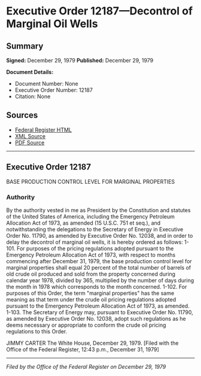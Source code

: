 # Executive Order 12187—Decontrol of Marginal Oil Wells

## Summary

**Signed:** December 29, 1979
**Published:** December 29, 1979

**Document Details:**
- Document Number: None
- Executive Order Number: 12187
- Citation: None

## Sources
- [Federal Register HTML](https://www.presidency.ucsb.edu/documents/executive-order-12187-decontrol-marginal-oil-wells)
- [XML Source](None)
- [PDF Source](None)

---

## Executive Order 12187

BASE PRODUCTION CONTROL LEVEL FOR
MARGINAL PROPERTIES
### Authority

By the authority vested in me as President by the Constitution and statutes of the United States of America, including the Emergency Petroleum Allocation Act of 1973, as amended (15 U.S.C. 751 et seq.), and notwithstanding the delegations to the Secretary of Energy in Executive Order No. 11790, as amended by Executive Order No. 12038, and in order to delay the decontrol of marginal oil wells, it is hereby ordered as follows:
1-101. For purposes of the pricing regulations adopted pursuant to the Emergency Petroleum Allocation Act of 1973, with respect to months commencing after December 31, 1979, the base production control level for marginal properties shall equal 20 percent of the total number of barrels of old crude oil produced and sold from the property concerned during calendar year 1978, divided by 365, multiplied by the number of days during the month in 1978 which corresponds to the month concerned.
1-102. For purposes of this Order, the term "marginal properties" has the same meaning as that term under the crude oil pricing regulations adopted pursuant to the Emergency Petroleum Allocation Act of 1973, as amended.
1-103. The Secretary of Energy may, pursuant to Executive Order No. 11790, as amended by Executive Order No. 12038, adopt such regulations as he deems necessary or appropriate to conform the crude oil pricing regulations to this Order.

JIMMY CARTER
The White House,
December 29, 1979.
[Filed with the Office of the Federal Register, 12:43 p.m., December 31, 1979]

---

*Filed by the Office of the Federal Register on December 29, 1979*
